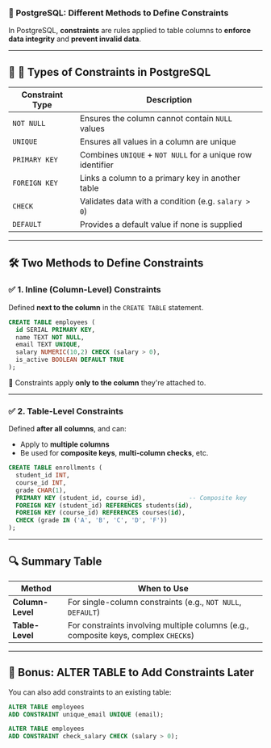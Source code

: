 ### 🔐 PostgreSQL: **Different Methods to Define Constraints**

In PostgreSQL, **constraints** are rules applied to table columns to **enforce data integrity** and **prevent invalid data**.

---

## 🔹 🔧 Types of Constraints in PostgreSQL

| Constraint Type | Description                                                |
| --------------- | ---------------------------------------------------------- |
| `NOT NULL`      | Ensures the column cannot contain `NULL` values            |
| `UNIQUE`        | Ensures all values in a column are unique                  |
| `PRIMARY KEY`   | Combines `UNIQUE` + `NOT NULL` for a unique row identifier |
| `FOREIGN KEY`   | Links a column to a primary key in another table           |
| `CHECK`         | Validates data with a condition (e.g. `salary > 0`)        |
| `DEFAULT`       | Provides a default value if none is supplied               |

---

## 🛠️ Two Methods to Define Constraints

### ✅ 1. **Inline (Column-Level) Constraints**

Defined **next to the column** in the `CREATE TABLE` statement.

```sql
CREATE TABLE employees (
  id SERIAL PRIMARY KEY,
  name TEXT NOT NULL,
  email TEXT UNIQUE,
  salary NUMERIC(10,2) CHECK (salary > 0),
  is_active BOOLEAN DEFAULT TRUE
);
```

🔹 Constraints apply **only to the column** they're attached to.

---

### ✅ 2. **Table-Level Constraints**

Defined **after all columns**, and can:

* Apply to **multiple columns**
* Be used for **composite keys**, **multi-column checks**, etc.

```sql
CREATE TABLE enrollments (
  student_id INT,
  course_id INT,
  grade CHAR(1),
  PRIMARY KEY (student_id, course_id),            -- Composite key
  FOREIGN KEY (student_id) REFERENCES students(id),
  FOREIGN KEY (course_id) REFERENCES courses(id),
  CHECK (grade IN ('A', 'B', 'C', 'D', 'F'))
);
```

---

## 🔍 Summary Table

| Method           | When to Use                                                                         |
| ---------------- | ----------------------------------------------------------------------------------- |
| **Column-Level** | For single-column constraints (e.g., `NOT NULL`, `DEFAULT`)                         |
| **Table-Level**  | For constraints involving multiple columns (e.g., composite keys, complex `CHECK`s) |

---

## 📘 Bonus: ALTER TABLE to Add Constraints Later

You can also add constraints to an existing table:

```sql
ALTER TABLE employees
ADD CONSTRAINT unique_email UNIQUE (email);

ALTER TABLE employees
ADD CONSTRAINT check_salary CHECK (salary > 0);
```
